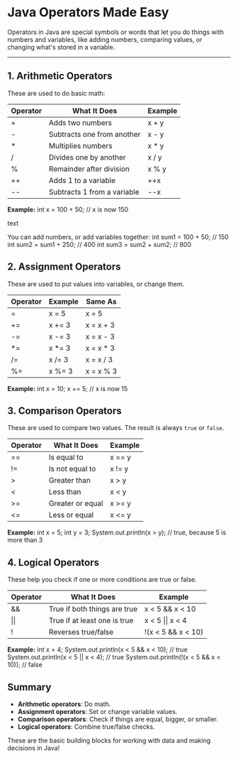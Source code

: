 # Java Operators Made Easy

Operators in Java are special symbols or words that let you do things with numbers and variables, like adding numbers, comparing values, or changing what's stored in a variable.

---

## 1. Arithmetic Operators

These are used to do basic math:

| Operator | What It Does                | Example     |
|----------|----------------------------|-------------|
| +        | Adds two numbers           | x + y       |
| -        | Subtracts one from another | x - y       |
| *        | Multiplies numbers         | x * y       |
| /        | Divides one by another     | x / y       |
| %        | Remainder after division   | x % y       |
| ++       | Adds 1 to a variable       | ++x         |
| --       | Subtracts 1 from a variable| --x         |

**Example:**
int x = 100 + 50; // x is now 150

text

You can add numbers, or add variables together:
int sum1 = 100 + 50; // 150
int sum2 = sum1 + 250; // 400
int sum3 = sum2 + sum2; // 800



## 2. Assignment Operators

These are used to put values into variables, or change them.

| Operator | Example   | Same As        |
|----------|-----------|----------------|
| =        | x = 5     | x = 5          |
| +=       | x += 3    | x = x + 3      |
| -=       | x -= 3    | x = x - 3      |
| *=       | x *= 3    | x = x * 3      |
| /=       | x /= 3    | x = x / 3      |
| %=       | x %= 3    | x = x % 3      |

**Example:**
int x = 10;
x += 5; // x is now 15



## 3. Comparison Operators

These are used to compare two values. The result is always `true` or `false`.

| Operator | What It Does         | Example   |
|----------|---------------------|-----------|
| ==       | Is equal to         | x == y    |
| !=       | Is not equal to     | x != y    |
| >        | Greater than        | x > y     |
| <        | Less than           | x < y     |
| >=       | Greater or equal    | x >= y    |
| <=       | Less or equal       | x <= y    |

**Example:**
int x = 5;
int y = 3;
System.out.println(x > y); // true, because 5 is more than 3



## 4. Logical Operators

These help you check if one or more conditions are true or false.

| Operator | What It Does                           | Example           |
|----------|---------------------------------------|-------------------|
| &&       | True if both things are true          | x < 5 && x < 10   |
| \|\|     | True if at least one is true          | x < 5 \|\| x < 4  |
| !        | Reverses true/false                   | !(x < 5 && x < 10)|

**Example:**
int x = 4;
System.out.println(x < 5 && x < 10); // true
System.out.println(x < 5 || x < 4); // true
System.out.println(!(x < 5 && x < 10)); // false



## Summary

- **Arithmetic operators**: Do math.
- **Assignment operators**: Set or change variable values.
- **Comparison operators**: Check if things are equal, bigger, or smaller.
- **Logical operators**: Combine true/false checks.

These are the basic building blocks for working with data and making decisions in Java!